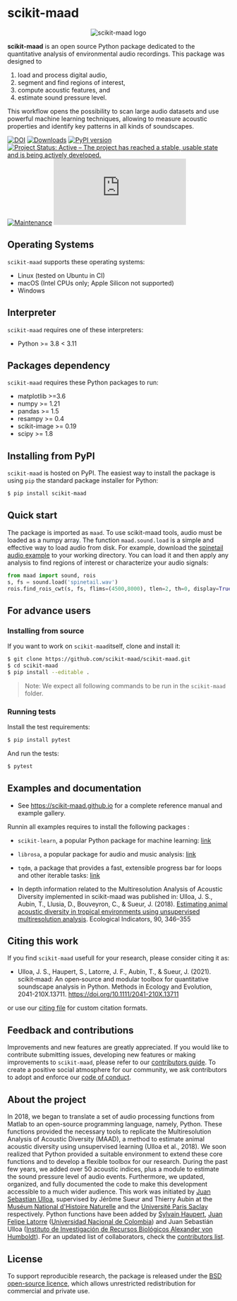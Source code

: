 
# scikit-maad

<div align="center">
    <img src="https://raw.githubusercontent.com/scikit-maad/scikit-maad/production/docs/logo/maad_key_visual_blue.png" alt="scikit-maad logo"/>
</div>

**scikit-maad** is an open source Python package dedicated to the quantitative analysis of environmental audio recordings. This package was designed to 
1. load and process digital audio, 
2. segment and find regions of interest, 
3. compute acoustic features, and 
4. estimate sound pressure level. 

This workflow opens the possibility to scan large audio datasets and use powerful machine learning techniques, allowing to measure acoustic properties and identify key patterns in all kinds of soundscapes.

[![DOI](https://zenodo.org/badge/148142520.svg)](https://zenodo.org/badge/latestdoi/148142520)
[![Downloads](https://static.pepy.tech/badge/scikit-maad)](https://pepy.tech/project/scikit-maad)
[![PyPI version](https://badge.fury.io/py/scikit-maad.svg)](https://badge.fury.io/py/scikit-maad)
[![Project Status: Active – The project has reached a stable, usable state and is being actively developed.](https://www.repostatus.org/badges/latest/active.svg)](https://www.repostatus.org/#active)
[![Maintenance](https://img.shields.io/badge/Maintained%3F-yes-green.svg)](https://GitHub.com/Naereen/StrapDown.js/graphs/commit-activity)
[![Citation Badge](https://api.juleskreuer.eu/citation-badge.php?doi=10.1111/2041-210X.13711)](https://juleskreuer.eu/projekte/citation-badge/)
<!--[![Python 3.6](https://img.shields.io/badge/python-3.6-blue.svg)](https://www.python.org/downloads/release/python-360/)-->

## Operating Systems

`scikit-maad` supports these operating systems:

- Linux (tested on Ubuntu in CI)
- macOS (Intel CPUs only; Apple Silicon not supported)
- Windows

## Interpreter

`scikit-maad` requires one of these interpreters:

- Python >= 3.8 < 3.11

## Packages dependency

`scikit-maad` requires these Python packages to run:

- matplotlib >=3.6
- numpy >= 1.21
- pandas >= 1.5
- resampy >= 0.4
- scikit-image >= 0.19
- scipy >= 1.8

## Installing from PyPI

`scikit-maad` is hosted on PyPI. The easiest way to install the package is using `pip` the standard package installer for Python:

```bash
$ pip install scikit-maad
```

## Quick start

The package is imported as `maad`. To use scikit-maad tools, audio must be loaded as a numpy array. The function `maad.sound.load` is a simple and effective way to load audio from disk. For example, download the [spinetail audio example](https://raw.githubusercontent.com/scikit-maad/scikit-maad/production/data/spinetail.wav) to your working directory. You can load it and then apply any analysis to find regions of interest or characterize your audio signals:

```python
from maad import sound, rois
s, fs = sound.load('spinetail.wav')
rois.find_rois_cwt(s, fs, flims=(4500,8000), tlen=2, th=0, display=True)
```
## For advance users
### Installing from source

If you want to work on `scikit-maad`itself, clone and install it:

```bash
$ git clone https://github.com/scikit-maad/scikit-maad.git
$ cd scikit-maad
$ pip install --editable .
```
> Note: We expect all following commands to be run in the `scikit-maad` folder.

### Running tests

Install the test requirements:

```bash
$ pip install pytest
```

And run the tests:

```bash
$ pytest
```

## Examples and documentation
- See https://scikit-maad.github.io for a complete reference manual and example gallery.

Runnin all examples requires to install the following packages :
- `scikit-learn`, a popular Python package for machine learning: [link](https://scikit-learn.org/stable/install.html)
- `librosa`, a popular package for audio and music analysis: [link](https://librosa.org/doc/latest/install.html)
- `tqdm`, a package that provides a fast, extensible progress bar for loops and other iterable tasks: [link](https://pypi.org/project/tqdm/)
  
- In depth information related to the Multiresolution Analysis of Acoustic Diversity implemented in scikit-maad was published in: Ulloa, J. S., Aubin, T., Llusia, D., Bouveyron, C., & Sueur, J. (2018). [Estimating animal acoustic diversity in tropical environments using unsupervised multiresolution analysis](https://doi.org/10.1016/j.ecolind.2018.03.026). Ecological Indicators, 90, 346–355

## Citing this work

If you find `scikit-maad` usefull for your research, please consider citing it as:

- Ulloa, J. S., Haupert, S., Latorre, J. F., Aubin, T., & Sueur, J. (2021). scikit‐maad: An open‐source and modular toolbox for quantitative soundscape analysis in Python. Methods in Ecology and Evolution, 2041-210X.13711. https://doi.org/10.1111/2041-210X.13711

or use our [citing file](https://raw.githubusercontent.com/scikit-maad/scikit-maad/production/CITATION.bib) for custom citation formats.

## Feedback and contributions
Improvements and new features are greatly appreciated. If you would like to contribute submitting issues, developing new features or making improvements to `scikit-maad`, please refer to our [contributors guide](https://raw.githubusercontent.com/scikit-maad/scikit-maad/production/CONTRIBUTING.md). 
To create a positive social atmosphere for our community, we ask contributors to adopt and enforce our [code of conduct](https://raw.githubusercontent.com/scikit-maad/scikit-maad/production/CODE_OF_CONDUCT.md).

## About the project
In 2018, we began to translate a set of audio processing functions from Matlab to an open-source programming language, namely, Python. These functions provided the necessary tools to replicate the Multiresolution Analysis of Acoustic Diversity (MAAD), a method to estimate animal acoustic diversity using unsupervised learning (Ulloa et al., 2018). We soon realized that Python provided a suitable environment to extend these core functions and to develop a flexible toolbox for our research. During the past few years, we added over 50 acoustic indices, plus a module to estimate the sound pressure level of audio events. Furthermore, we updated, organized, and fully documented the code to make this development accessible to a much wider audience. This work was initiated by [Juan Sebastian Ulloa](https://www.researchgate.net/profile/Juan_Ulloa), supervised by Jérôme Sueur and Thierry Aubin at the [Muséum National d'Histoire Naturelle](http://isyeb.mnhn.fr/fr) and the [Université Paris Saclay](http://neuro-psi.cnrs.fr/) respectively. Python functions have been added by [Sylvain Haupert](https://www.researchgate.net/profile/Sylvain_Haupert), [Juan Felipe Latorre](https://www.researchgate.net/profile/Juan_Latorre_Gil) ([Universidad Nacional de Colombia](https://unal.edu.co/)) and Juan Sebastián Ulloa ([Instituto de Investigación de Recursos Biológicos Alexander von Humboldt](http://www.humboldt.org.co/)). For an updated list of collaborators, check the [contributors list](https://github.com/scikit-maad/scikit-maad/graphs/contributors).

## License
To support reproducible research, the package is released under the [BSD open-source licence](https://raw.githubusercontent.com/scikit-maad/scikit-maad/production/LICENSE.md), which allows unrestricted redistribution for commercial and private use.
